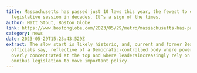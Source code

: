 ```yaml
---
title: Massachusetts has passed just 10 laws this year, the fewest to open a
  legislative session in decades. It’s a sign of the times.
author: Matt Stout, Boston Globe
link: https://www.bostonglobe.com/2023/05/29/metro/massachusetts-has-passed-just-10-laws-this-year-fewest-open-legislative-session-decades-its-sign-times/
category: news
date: 2023-05-29T15:23:43.529Z
extract: The slow start is likely historic, and, current and former Beacon Hill
  officials say, reflective of a Democratic-controlled body where power is
  overly concentrated at the top and where leadersincreasingly rely on hulking,
  omnibus legislation to move important policy.
---
```

